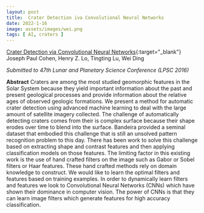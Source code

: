 ```yaml
---
layout: post
title:  Crater Detection iva Convolutional Neural Networks
date: 2022-1-16
image: assets/images/wei.png
tags: [ AI, craters ]
---
```


[Crater Detection via Convolutional Neural Networks](https://arxiv.org/abs/1601.00978){:target="_blank"}  
Joseph Paul Cohen, Henry Z. Lo, Tingting Lu, Wei Ding

*Submitted to 47th Lunar and Planetary Science Conference (LPSC 2016)*

**Abstract** Craters are among the most studied geomorphic features in the Solar System because they yield important information about the past and present geological processes and provide information about the relative ages of observed geologic formations. We present a method for automatic crater detection using advanced machine learning to deal with the large amount of satellite imagery collected. The challenge of automatically detecting craters comes from their is complex surface because their shape erodes over time to blend into the surface. Bandeira provided a seminal dataset that embodied this challenge that is still an unsolved pattern recognition problem to this day. There has been work to solve this challenge based on extracting shape and contrast features and then applying classification models on those features. The limiting factor in this existing work is the use of hand crafted filters on the image such as Gabor or Sobel filters or Haar features. These hand crafted methods rely on domain knowledge to construct. We would like to learn the optimal filters and features based on training examples. In order to dynamically learn filters and features we look to Convolutional Neural Networks (CNNs) which have shown their dominance in computer vision. The power of CNNs is that they can learn image filters which generate features for high accuracy classification. 